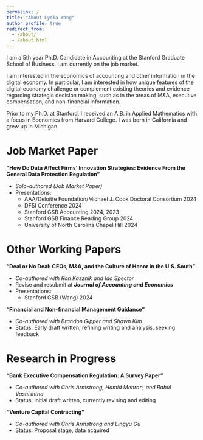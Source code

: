 ```yaml
---
permalink: /
title: "About Lydia Wang"
author_profile: true
redirect_from: 
  - /about/
  - /about.html
---
```


I am a 5th year Ph.D. Candidate in Accounting at the Stanford Graduate School of Business. I am currently on the job market.

I am interested in the economics of accounting and other information in the digital economy. In particular, I am interested in how unique features of the digital economy challenge or complement existing theories and evidence regarding strategic decision making, such as in the areas of M&A, executive compensation, and non-financial information.

Prior to my Ph.D. at Stanford, I received an A.B. in Applied Mathematics with a focus in Economics from Harvard College. I was born in California and grew up in Michigan.


Job Market Paper
======
**"How Do Data Affect Firms’ Innovation Strategies: Evidence From the General Data Protection Regulation”**

*	_Solo-authored (Job Market Paper)_
*	Presentations:
    + AAA/Deloitte Foundation/Michael J. Cook Doctoral Consortium 2024
    + DFSI Conference 2024
    + Stanford GSB Accounting 2024, 2023
    + Stanford GSB Finance Reading Group 2024
    + University of North Carolina Chapel Hill 2024




Other Working Papers
======
**“Deal or No Deal: CEOs, M&A, and the Culture of Honor in the U.S. South”**

*	_Co-authored with Ron Kasznik and Ido Spector_
*	Revise and resubmit at _**Journal of Accounting and Economics**_
*	Presentations:
    + Stanford GSB (Wang) 2024


**“Financial and Non-financial Management Guidance”**
*	_Co-authored with Brandon Gipper and Shawn Kim_
*	Status: Early draft written, refining writing and analysis, seeking feedback




Research in Progress
======
**“Bank Executive Compensation Regulation: A Survey Paper”**
*	_Co-authored with Chris Armstrong, Hamid Mehran, and Rahul Vashishtha_
*	Status: Initial draft written, currently revising and editing


**“Venture Capital Contracting”**
*	_Co-authored with Chris Armstrong and Lingyu Gu_
*	Status: Proposal stage, data acquired


